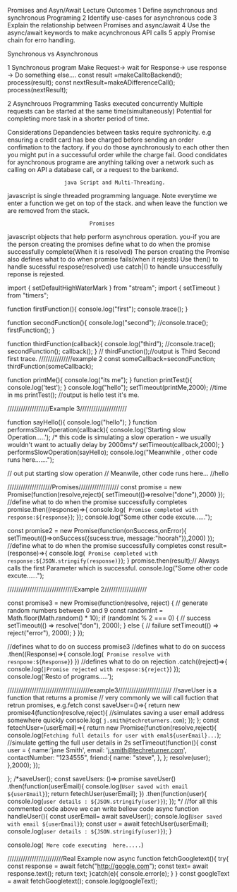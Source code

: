 

Promises and Asyn/Await
            Lecture Outcomes
1 Define asynchronous and synchronous Programing
2 Identify use-cases for asynchronous code
3 Explain the relationship between Promises and async/await
4 Use the async/await keywords to make acynchronous API calls
5 apply Promise chain for erro handling.

Synchronous vs Asynchronous 

1 Synchronous program 
Make Request-> wait for Response-> use response -> Do something else....
 const result =makeCalltoBackend();
 process(result);
 const nextResult=makeADifferenceCall();
 process(nextResult);

 2 Asynchrouos Programming
 Tasks executed concurrently
 Multiple requests can be started at the same time(simultaneously)
 Potential for completing more task in a shorter period of time.

 Considerations
 Depandencies between tasks require sychronicity.
 e.g ensuring a credit card has bee charged before sending an order confimation to the factory. if you do those aynchronously to each other then you might put in a successuful order while the charge fail.
 Good condidates for aynchronous programe are anything talking over a network such as calling on API a database call, or a request to the bankend.

                      java Script and Multi-Threading.
javascript is single threaded programming language.
Note everytime we enter a function we get on top of the stack. and when leave the function we are removed from the stack.

                              Promises
javascript objects that help perform asynchrous operation.
you-if you are the person creating the promises define what to do when the promise successfully complete(When it is resolved)
The person creating the Promise also defines what to do when promise fails(when it rejests)
Use then() to handle sucessful respose(resolved)
use catch|() to handle unsuccessfully reponse is rejested.










import { setDefaultHighWaterMark } from "stream";
import { setTimeout } from "timers";

function firstFunction(){
  console.log("first");
  console.trace();
}

function secondFunction(){
  console.log("second");
  //console.trace();
  firstFunction();
}

function thirdFunction(callback){
  console.log("third");
  //console.trace();
  secondFunction();
  callback();
}
// thirdFunction();//output is Third Second first trace.
///////////////example 2
const someCallback=secondFunction;
thirdFunction(someCallback);

function printMe(){
  console.log("its me");
}
function printTest(){
  console.log('test');
}
console.log("hello");
setTimeout(printMe,2000); //time in ms
printTest();  //output is hello test it's me.

///////////////////Example 3/////////////////////

function sayHello(){
  console.log("hello");
}
function performsSlowOperation(callback){
  console.log('Starting slow Operation.....');
  /* this code is simulating a slow operation - we usually wouldn't want to actually delay by 2000ms*/
 setTimeout(callback,2000);
}
performsSlowOperation(sayHello);
console.log("Meanwhile , other code runs here.......");

// out put starting slow operation // Meanwile, other code runs here... //hello

////////////////////Promises//////////////////
const promise  = new Promise(function(resolve,reject){
setTimeout(()=>resolve("done"),2000)
});
//define what to do when the promise successfully completes
promise.then((response)=>{ 
  console.log(` Promise completed with response:${response}`);
});
console.log("Some other code excute......");

const promise2  = new Promise(function(onSuccess,onError){
  setTimeout(()=>onSuccess({sucess:true, message:"hoorah"}),2000)
  });
  //define what to do when the promise successfully completes
  const result=(response)=>{ 
    console.log(` Promise completed with response:${JSON.stringify(response)}`);
  }
  promise.then(result);// Always calls the first Parameter which is successful.
  console.log("Some other code excute......");
  
  //////////////////////////////Example 2///////////////////
 
const promise3 = new Promise(function(resolve, reject) {
  // generate random numbers between 0 and 9
  const randomInt = Math.floor(Math.random() * 10);
  if (randomInt % 2 === 0) {
    // success
    setTimeout(() => resolve("don"), 2000);
  } else {
    // failure
    setTimeout(() => reject("error"), 2000);
  }
});

//defines what to do on success
promise3
//defines what to do on success
.then((Response)=>{
  console.log(` Promise resolve with resnpone:${Response}`)
})
//defines what to do on rejection
.catch((reject)=>{
  console.log(`|Promise rejected with respose:${reject}`)
});
console.log('Resto of programs.....');

/////////////////////////////////////example3////////////////////////
//saveUser is a function that returns a promise
// very commonly we will call fuction that retrun promises, e.g.fetch
const saveUser=()=>{
  return new promise4(function(resolve,reject){
    //simulates saving a user email address somewhere quickly
    console.log( `j.smith@techreturners.com`);
  });
};
const fetechUser=(userEmail)=>{
  return new Promise(function(resolve,reject){
 console.log(`Fetching full details for user with emal${userEmail}...`);
 //simulate getting the full user details in 2s
 setTimeout(function(){
  const user = {
    name:'jane Smith',
    email: 'j.smith@techreturner.com',
    contactNumber: "1234555",
    friend:{
      name: "steve",
    },
  };
  resolve(user);
},2000);
 });
  
};
/*saveUser();
const saveUsers: ()=> promise<map>
saveUser()
.then(function(userEmail){
  console.log(`User saved with email ${userEmail}`);
  return fetechUser(userEmail);
})
.then(function(user){
  console.log(`user details : ${JSON.stringify(user)}`);
});
*/
//for all this commented code above we can write bellow code
async function handleUser(){
  const userEmail= await saveUser();
  console.log(`User saved with email ${userEmail}`);
  const user = await fetechUser(userEmail);
  console.log(`user details : ${JSON.stringify(user)}`);
}

console.log(` More code executing  here.....`)

/////////////////////////Real Example now
async function fetchGoogletext(){
  try{
    const response = await fetch("http://google.com");
    const text= await response.text();
    return text;
  }catch(e){
    console.error(e);
  }
}
const googleText = await fetchGoogletext();
console.log(googleText);

